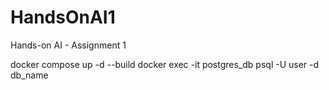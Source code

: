 # HandsOnAI1
Hands-on AI - Assignment 1


docker compose up -d --build
docker exec -it postgres_db psql -U user -d db_name